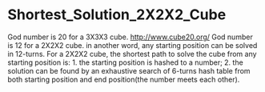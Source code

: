 # Shortest_Solution_2X2X2_Cube
God number is 20 for a 3X3X3 cube. http://www.cube20.org/ God number is 12 for a 2X2X2 cube. in another word, any starting position can be solved in 12-turns. For a 2X2X2 cube, the shortest path to solve the cube from any starting position is: 1. the starting position is hashed to a number; 2. the solution can be found by an exhaustive search of 6-turns hash table from both starting position and end position(the number meets each other). 

